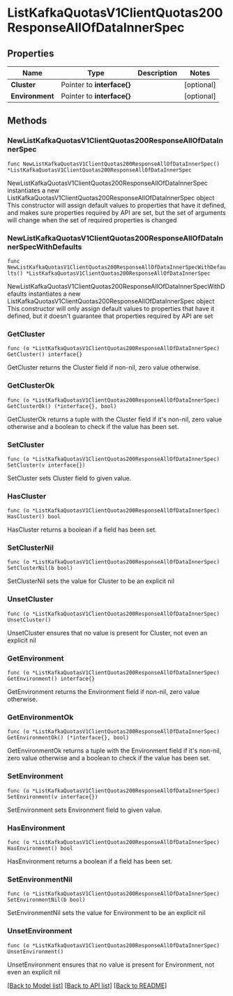 # ListKafkaQuotasV1ClientQuotas200ResponseAllOfDataInnerSpec

## Properties

Name | Type | Description | Notes
------------ | ------------- | ------------- | -------------
**Cluster** | Pointer to **interface{}** |  | [optional] 
**Environment** | Pointer to **interface{}** |  | [optional] 

## Methods

### NewListKafkaQuotasV1ClientQuotas200ResponseAllOfDataInnerSpec

`func NewListKafkaQuotasV1ClientQuotas200ResponseAllOfDataInnerSpec() *ListKafkaQuotasV1ClientQuotas200ResponseAllOfDataInnerSpec`

NewListKafkaQuotasV1ClientQuotas200ResponseAllOfDataInnerSpec instantiates a new ListKafkaQuotasV1ClientQuotas200ResponseAllOfDataInnerSpec object
This constructor will assign default values to properties that have it defined,
and makes sure properties required by API are set, but the set of arguments
will change when the set of required properties is changed

### NewListKafkaQuotasV1ClientQuotas200ResponseAllOfDataInnerSpecWithDefaults

`func NewListKafkaQuotasV1ClientQuotas200ResponseAllOfDataInnerSpecWithDefaults() *ListKafkaQuotasV1ClientQuotas200ResponseAllOfDataInnerSpec`

NewListKafkaQuotasV1ClientQuotas200ResponseAllOfDataInnerSpecWithDefaults instantiates a new ListKafkaQuotasV1ClientQuotas200ResponseAllOfDataInnerSpec object
This constructor will only assign default values to properties that have it defined,
but it doesn't guarantee that properties required by API are set

### GetCluster

`func (o *ListKafkaQuotasV1ClientQuotas200ResponseAllOfDataInnerSpec) GetCluster() interface{}`

GetCluster returns the Cluster field if non-nil, zero value otherwise.

### GetClusterOk

`func (o *ListKafkaQuotasV1ClientQuotas200ResponseAllOfDataInnerSpec) GetClusterOk() (*interface{}, bool)`

GetClusterOk returns a tuple with the Cluster field if it's non-nil, zero value otherwise
and a boolean to check if the value has been set.

### SetCluster

`func (o *ListKafkaQuotasV1ClientQuotas200ResponseAllOfDataInnerSpec) SetCluster(v interface{})`

SetCluster sets Cluster field to given value.

### HasCluster

`func (o *ListKafkaQuotasV1ClientQuotas200ResponseAllOfDataInnerSpec) HasCluster() bool`

HasCluster returns a boolean if a field has been set.

### SetClusterNil

`func (o *ListKafkaQuotasV1ClientQuotas200ResponseAllOfDataInnerSpec) SetClusterNil(b bool)`

 SetClusterNil sets the value for Cluster to be an explicit nil

### UnsetCluster
`func (o *ListKafkaQuotasV1ClientQuotas200ResponseAllOfDataInnerSpec) UnsetCluster()`

UnsetCluster ensures that no value is present for Cluster, not even an explicit nil
### GetEnvironment

`func (o *ListKafkaQuotasV1ClientQuotas200ResponseAllOfDataInnerSpec) GetEnvironment() interface{}`

GetEnvironment returns the Environment field if non-nil, zero value otherwise.

### GetEnvironmentOk

`func (o *ListKafkaQuotasV1ClientQuotas200ResponseAllOfDataInnerSpec) GetEnvironmentOk() (*interface{}, bool)`

GetEnvironmentOk returns a tuple with the Environment field if it's non-nil, zero value otherwise
and a boolean to check if the value has been set.

### SetEnvironment

`func (o *ListKafkaQuotasV1ClientQuotas200ResponseAllOfDataInnerSpec) SetEnvironment(v interface{})`

SetEnvironment sets Environment field to given value.

### HasEnvironment

`func (o *ListKafkaQuotasV1ClientQuotas200ResponseAllOfDataInnerSpec) HasEnvironment() bool`

HasEnvironment returns a boolean if a field has been set.

### SetEnvironmentNil

`func (o *ListKafkaQuotasV1ClientQuotas200ResponseAllOfDataInnerSpec) SetEnvironmentNil(b bool)`

 SetEnvironmentNil sets the value for Environment to be an explicit nil

### UnsetEnvironment
`func (o *ListKafkaQuotasV1ClientQuotas200ResponseAllOfDataInnerSpec) UnsetEnvironment()`

UnsetEnvironment ensures that no value is present for Environment, not even an explicit nil

[[Back to Model list]](../README.md#documentation-for-models) [[Back to API list]](../README.md#documentation-for-api-endpoints) [[Back to README]](../README.md)


